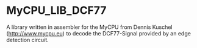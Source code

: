 # MyCPU_LIB_DCF77
A library written in assembler for the MyCPU from Dennis Kuschel (http://www.mycpu.eu) to decode the DCF77-Signal provided by an edge detection circuit.
